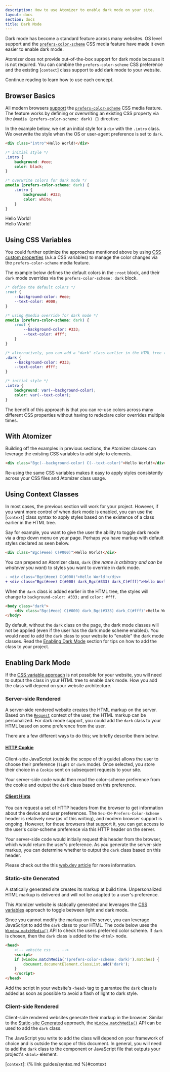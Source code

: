 ```yaml
---
description: How to use Atomizer to enable dark mode on your site.
layout: docs
section: docs
title: Dark Mode
---
```


Dark mode has become a standard feature across many websites. OS level support and the [`prefers-color-scheme`] CSS media feature have made it even easier to enable dark mode.

Atomizer does not provide out-of-the-box support for dark mode because it is not required. You can combine the `prefers-color-scheme` CSS preference and the existing [`context`] class support to add dark mode to your website.

Continue reading to learn how to use each concept.

## Browser Basics

All modern browsers [support](https://caniuse.com/prefers-color-scheme) the [`prefers-color-scheme`] CSS media feature. The feature works by defining or overwriting an existing CSS property via the `@media (prefers-color-scheme: dark) {}` directive.

In the example below, we set an initial style for a `div` with the `.intro` class. We overwrite the style when the OS or user-agent preference is set to `dark`.

```html
<div class="intro">Hello World!</div>
```

```css
/* initial style */
.intro {
    background: #eee;
    color: black;
}

/* overwrite colors for dark mode */
@media (prefers-color-scheme: dark) {
    .intro {
        background: #333;
        color: white;
    }
}
```

<div class="D(g) Gtc(twoColEvenGrid) Gp(20px)">
    <div class="Bgc(#eee) C(#000) P(10px) Bdrs(10px)">Hello World!</div>
    <div class="Bgc(#333) C(#fff) P(10px) Bdrs(10px)">Hello World!</div>
</div>

## Using CSS Variables

You could further optimize the approaches mentioned above by using [CSS custom properties](https://developer.mozilla.org/en-US/docs/Web/CSS/Using_CSS_custom_properties) (a.k.a CSS variables) to manage the color changes via the `prefers-color-scheme` media feature.

The example below defines the default colors in the `:root` block, and their `dark` mode overrides via the `prefers-color-scheme: dark` block.

```css
/* define the default colors */
:root {
    --background-color: #eee;
    --text-color: #000;
}

/* using @media override for dark mode */
@media (prefers-color-scheme: dark) {
    :root {
        --background-color: #333;
        --text-color: #fff;
    }
}

/* alternatively, you can add a "dark" class earlier in the HTML tree to overwrite the varibles for dark mode */
.dark {
    --background-color: #333;
    --text-color: #fff;
}

/* initial style */
.intro {
    background: var(--background-color);
    color: var(--text-color);
}
```

The benefit of this approach is that you can re-use colors across many different CSS properties without having to redeclare color overrides multiple times.

## With Atomizer

Building off the examples in previous sections, the Atomizer classes can leverage the existing CSS variables to add style to elements.

```html
<div class="Bgc(--background-color) C(--text-color)">Hello World!</div>
```

Re-using the same CSS variables makes it easy to apply styles consistently across your CSS files and Atomizer class usage.

## Using Context Classes

In most cases, the previous section will work for your project. However, if you want more control of when dark mode is enabled, you can use the [`context`] class syntax to apply styles based on the existence of a class earlier in the HTML tree.

Say for example, you want to give the user the ability to toggle dark mode via a drop down menu on your page. Perhaps you have markup with default styles declared as seen below.

```html
<div class="Bgc(#eee) C(#000)">Hello World!</div>
```

You can prepend an Atomizer class, `dark` (_the name is arbitrary and can be whatever you want_) to styles you want to override in dark mode.

```diff
- <div class="Bgc(#eee) C(#000)">Hello World!</div>
+ <div class="Bgc(#eee) C(#000) dark_Bgc(#333) dark_C(#fff)">Hello World!</div>
```

When the `dark` class is added earlier in the HTML tree, the styles will change to `background-color: #333;` and `color: #fff`.

```html
<body class="dark">
    <div class="Bgc(#eee) C(#000) dark_Bgc(#333) dark_C(#fff)">Hello World!</div>
</body>
```

<p class="noteBox info">By default, without the <code>dark</code> class on the page, the dark mode classes will not be applied (even if the user has the dark mode scheme enabled). You would need to add the <code>dark</code> class to your website to "enable" the dark mode classes. Read the <a href="#enabling-dark-mode">Enabling Dark Mode</a> section for tips on how to add the class to your project.</p>

## Enabling Dark Mode

If the [CSS variable approach](#optimizing-with-css-variables) is not possible for your website, you will need to output the class in your HTML tree to enable dark mode. How you add the class will depend on your website architecture.

### Server-side Rendered

A server-side rendered website creates the HTML markup on the server. Based on the [`Request`] context of the user, the HTML markup can be personalized. For dark mode support, you could add the `dark` class to your HTML based on some preference from the user.

There are a few different ways to do this; we briefly describe them below.

#### [HTTP Cookie](https://developer.mozilla.org/en-US/docs/Web/HTTP/Cookies)

Client-side JavaScript (outside the scope of this guide) allows the user to choose their preference (`light` or `dark` mode). Once selected, you store their choice in a `Cookie` sent on subsequent requests to your site.

Your server-side code would then read the color-scheme preference from the cookie and output the `dark` class based on this preference.

#### [Client Hints](https://developer.mozilla.org/en-US/docs/Web/HTTP/Client_hints)

You can request a set of HTTP headers from the browser to get information about the device and user preferences. The `Sec-CH-Prefers-Color-Scheme` header is relatively new (as of this writing), and modern browser support is ongoing. However, for those browsers that support it, you can get access to the user's color-scheme preference via this HTTP header on the server.

Your server-side code would initially request this header from the browser, which would return the user's preference. As you generate the server-side markup, you can determine whether to output the `dark` class based on this header.

Please check out the this [web.dev article](https://web.dev/user-preference-media-features-headers/) for more information.

### Static-site Generated

A statically generated site creates its markup at build time. Unpersonalized HTML markup is delivered and will not be adapted to a user's preference.

<p class="noteBox info">This Atomizer website is statically generated and leverages the <a href="#optimizing-with-css-variables">CSS variables</a> approach to toggle between light and dark mode.</p>

Since you cannot modify the markup on the server, you can leverage JavaScript to add the `dark` class to your HTML. The code below uses the [`Window.matchMedia()`] API to check the users preferred color scheme. If `dark` is chosen, then the `dark` class is added to the `<html>` node.

```html
<head>
    <!-- website css ... -->
    <script>
    if (window.matchMedia('(prefers-color-scheme: dark)').matches) {
        document.documentElement.classList.add('dark');
    }
    </script>
</head>
```

Add the script in your website's `<head>` tag to guarantee the `dark` class is added as soon as possible to avoid a flash of light to dark style.

### Client-side Rendered

Client-side rendered websites generate their markup in the browser. Similar to the [Static-site Generated](#static-site-generated) approach, the [`Window.matchMedia()`] API can be used to add the `dark` class.

The JavaScript you write to add the class will depend on your framework of choice and is outside the scope of this document. In general, you will need to add the `dark` class to the component or JavaScript file that outputs your project's `<html>` element.

[`prefers-color-scheme`]: https://developer.mozilla.org/en-US/docs/Web/CSS/@media/prefers-color-scheme

[`context`]: {% link guides/syntax.md %}#context

[`window.matchmedia()`]: https://developer.mozilla.org/en-US/docs/Web/API/Window/matchMedia
[`request`]: https://developer.mozilla.org/en-US/docs/Web/API/Request
